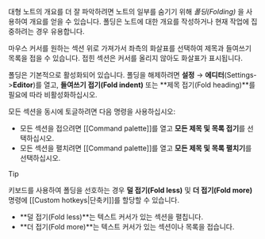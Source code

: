 대형 노트의 개요를 더 잘 파악하려면 노트의 일부를 숨기기 위해 _폴딩(Folding)_ 을 사용하여 개요를 얻을 수 있습니다. 폴딩은 노트에 대한 개요를 작성하거나 현재 작업에 집중하려는 경우 유용합니다.

마우스 커서를 원하는 섹션 위로 가져가서 좌측의 화살표를 선택하여 제목과 들여쓰기 목록을 접을 수 있습니다. 접힌 섹션은 커서를 올리지 않아도 화살표가 표시됩니다.

폴딩은 기본적으로 활성화되어 있습니다. 폴딩을 해제하려면 **설정** → **에디터**(Settings->**Editor**)를 열고, **들여쓰기 접기(Fold indent)** 또는 **제목 접기(Fold heading)**를 필요에 따라 비활성화하십시오.

모든 섹션을 동시에 토글하려면 다음 명령을 사용하십시오:

- 모든 섹션을 접으려면 [[Command palette]]를 열고 **모든 제목 및 목록 접기**를 선택하십시오.
- 모든 섹션을 펼치려면 [[Command palette]]를 열고 **모든 제목 및 목록 펼치기**를 선택하십시오.


> [!tip]
> 키보드를 사용하여 폴딩을 선호하는 경우 **덜 접기(Fold less)** 및 **더 접기(Fold more)** 명령에 [[Custom hotkeys|단축키]]를 할당할 수 있습니다.
>
> - **덜 접기(Fold less)**는 텍스트 커서가 있는 섹션을 펼칩니다.
> - **더 접기(Fold more)**는 텍스트 커서가 있는 섹션이나 목록을 접습니다.
